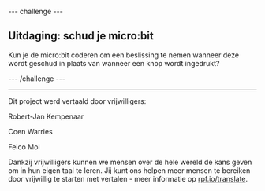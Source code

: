 --- challenge ---

## Uitdaging: schud je micro:bit

Kun je de micro:bit coderen om een beslissing te nemen wanneer deze wordt geschud in plaats van wanneer een knop wordt ingedrukt?

--- /challenge ---

***

Dit project werd vertaald door vrijwilligers:

Robert-Jan Kempenaar

Coen Warries

Feico Mol

Dankzij vrijwilligers kunnen we mensen over de hele wereld de kans geven om in hun eigen taal te leren. Jij kunt ons helpen meer mensen te bereiken door vrijwillig te starten met vertalen - meer informatie op [rpf.io/translate](https://rpf.io/translate).